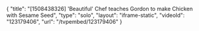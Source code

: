 {
    "title": "[1508438326] 'Beautiful' Chef teaches Gordon to make Chicken with Sesame Seed",
    "type": "solo",
    "layout": "iframe-static",
    "videoId": "123179406",
    "url": "\/tvpembed\/123179406"
}